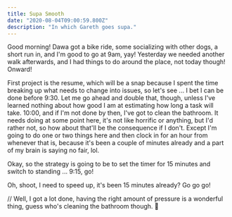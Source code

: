 ```yaml
---
title: Supa Smooth
date: "2020-08-04T09:00:59.800Z"
description: "In which Gareth goes supa."
---
```


Good morning! Dawa got a bike ride, some socializing with other dogs, a short run in, and I'm good to go at 9am, yay! Yesterday we needed another walk afterwards, and I had things to do around the place, not today though! Onward!

First project is the resume, which will be a snap because I spent the time breaking up what needs to change into issues, so let's see ... I bet I can be done before 9:30. Let me go ahead and double that, though, unless I've learned nothing about how good I am at estimating how long a task will take. 10:00, and if I'm not done by then, I've got to clean the bathroom. It needs doing at some point here, it's not like horrific or anything, but I'd rather not, so how about that'll be the consequence if I don't. Except I'm going to do one or two things here and then clock in for an hour from whenever that is, because it's been a couple of minutes already and a part of my brain is saying no fair, lol.

Okay, so the strategy is going to be to set the timer for 15 minutes and switch to standing ... 9:15, go!

Oh, shoot, I need to speed up, it's been 15 minutes already? Go go go!

// Well, I got a lot done, having the right amount of pressure is a wonderful thing, guess who's cleaning the bathroom though. 🤣

